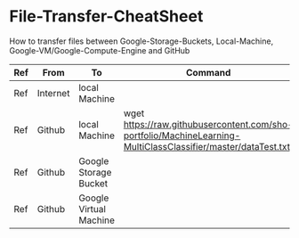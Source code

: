 # File-Transfer-CheatSheet
How to transfer files between Google-Storage-Buckets, Local-Machine, Google-VM/Google-Compute-Engine and GitHub

| Ref | From          | To                     | Command
| --- | ------------- | ---------------------- | ---------------------------------------------------------------------------------------------------------------- |
| Ref | Internet      | local Machine          |                                                                                                                  |
| Ref | Github        | local Machine          | wget https://raw.githubusercontent.com/sho-portfolio/MachineLearning-MultiClassClassifier/master/dataTest.txt    |  
| Ref | Github        | Google Storage Bucket  |                                                                                                                  |
| Ref | Github        | Google Virtual Machine |                                                                                                                  |
